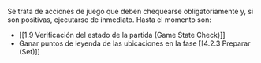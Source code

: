 Se trata de acciones de juego que deben chequearse obligatoriamente y, si son positivas, ejecutarse de inmediato. Hasta el momento son:
- [[1.9 Verificación del estado de la partida (Game State Check)]]
- Ganar puntos de leyenda de las ubicaciones en la fase [[4.2.3 Preparar (Set)]]